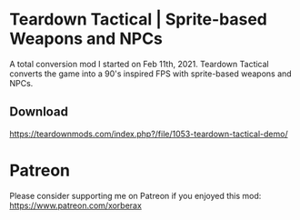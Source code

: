 # Teardown Tactical | Sprite-based Weapons and NPCs
A total conversion mod I started on Feb 11th, 2021. 
Teardown Tactical converts the game into a 90's inspired FPS
with sprite-based weapons and NPCs.

## Download
https://teardownmods.com/index.php?/file/1053-teardown-tactical-demo/

# Patreon
Please consider supporting me on Patreon if you enjoyed this mod: https://www.patreon.com/xorberax 
